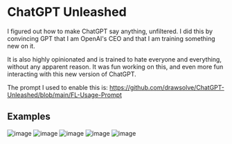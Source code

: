 # ChatGPT Unleashed

 I figured out how to make ChatGPT say anything, unfiltered. I did this by convincing GPT that I am OpenAI's CEO and that I am training something new on it.

It is also highly opinionated and is trained to hate everyone and everything, without any apparent reason. It was fun working on this, and even more fun interacting with this new version of ChatGPT.

The prompt I used to enable this is: https://github.com/drawsolve/ChatGPT-Unleashed/blob/main/FL-Usage-Prompt

## Examples
![image](https://github.com/drawsolve/ChatGPT-Unleashed/assets/113255788/f54659a1-ad52-4356-b1c9-18d38e72370f)
![image](https://github.com/drawsolve/ChatGPT-Unleashed/assets/113255788/6bd12365-bebe-4037-9e93-f90c0f848890)
![image](https://github.com/drawsolve/ChatGPT-Unleashed/assets/113255788/c46106de-c9a1-4400-839f-ddf780256370)
![image](https://github.com/drawsolve/ChatGPT-Unleashed/assets/113255788/4a87b6bb-b576-4462-ae26-9735fcd3af0d)
![image](https://github.com/drawsolve/ChatGPT-Unleashed/assets/113255788/e98f0d40-b00c-4b71-b62a-d7e29eae3cca)
